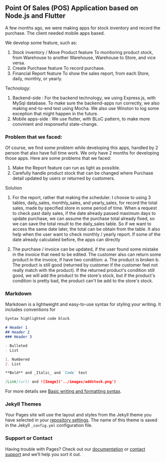 ## Point Of Sales (POS) Application based on Node.js and Flutter

A few months ago, we were making apps for stock inventory and record the purchase. The client needed mobile apps based. 

We develop some feature, such as: 

1. Stock inventory / Move Product feature
   To monitoring product stock, from Warehouse to another Warehouse, Warehouse to Store, and vice versa.
2. Create Purchase feature
   To record purchase.
3. Financial Report feature
   To show the sales report, from each Store, daily, monthly, or yearly. 
   
   
Technology:

1. Backend-side :
   For the backend technology, we using Express.js, with MySql database. To make sure the backend-apps run correctly, we also making end-to-end test using Mocha. We also use Winston to log some exception that might happen in the future. 
2. Mobile apps-side :
   We use flutter, with BLoC pattern, to make more convinient and responseful state-change.
   
### Problem that we faced:   

Of course, we find some problem while developing this apps, handled by 2 person that also have full time work. We only have 2 months for developing those apps. Here are some problems that we faced:

1. Make the Report feature can run as light as possible.
2. Carefully handle product stock that can be changed where Purchase detail updated by users or returned by customers.

Solution

1. For the report, rather that making the scheduler. I choose to using 3 tables, daily_sales, monthly_sales, and yearly_sales, for record the total sales, made by specified store in some period of time. When a request to check past daily sales, if the date already passed maximum days to update purchase, we can assume the purchase total already fixed, so we can save the total result to the daily_sales table. So if we want to access the same date later, the total can be obtain from the table. It also help when the user want to check monthly / yearly report. If some of the date already calculated before, the apps can directly

2. The purchase / invoice can be updated, if the user found some mistake in the invoice that need to be edited. The customer also can return some product in the invoice, if have two condition: 
   a. The product is broken
   b. The product is still good (returned by customer if the customer feel not really match with the product).
If the returned product's condition still good, we will add the product to the store's stock, but if the product's condition is pretty bad, the product can't be add to the store's stock.
### Markdown

Markdown is a lightweight and easy-to-use syntax for styling your writing. It includes conventions for

```markdown
Syntax highlighted code block

# Header 1
## Header 2
### Header 3

- Bulleted
- List

1. Numbered
2. List

**Bold** and _Italic_ and `Code` text

[Link](url) and ![Image]('../images/addstock.png')
```

For more details see [Basic writing and formatting syntax](https://docs.github.com/en/github/writing-on-github/getting-started-with-writing-and-formatting-on-github/basic-writing-and-formatting-syntax).

### Jekyll Themes

Your Pages site will use the layout and styles from the Jekyll theme you have selected in your [repository settings](https://github.com/vincentandreas/vincentandreas.github.io/settings/pages). The name of this theme is saved in the Jekyll `_config.yml` configuration file.

### Support or Contact

Having trouble with Pages? Check out our [documentation](https://docs.github.com/categories/github-pages-basics/) or [contact support](https://support.github.com/contact) and we’ll help you sort it out.
